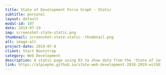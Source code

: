 ```yaml
---
title: State of Development Force Graph - Static
subtitle: personal
layout: default
modal-id: 107
date: 2014-07-19
img: screenshot-state-static.png
thumbnail: screenshot-state-static--thumbnail.png
alt: image-alt
project-date: 2019-07-8
client: Start Bootstrap
category: Web Development
description: A static page using D3 to show data from the 'State of Javascript 2018' and 'State of CSS 2019'
link: https://alpiepho.github.io/state-web-development-2018-2019-withD3-static/
---
```

